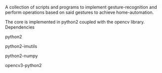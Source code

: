 A collection of scripts and programs to implement gesture-recognition and perform operations based on said gestures to achieve home-automation.

The core is implemented in python2 coupled with the opencv library.
Dependencies

python2

python2-imutils

python2-numpy

opencv3-python2
